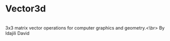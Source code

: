 # Vector3d
<br>3x3 matrix vector operations for computer graphics and geometry.<\br>
By Idajili David

